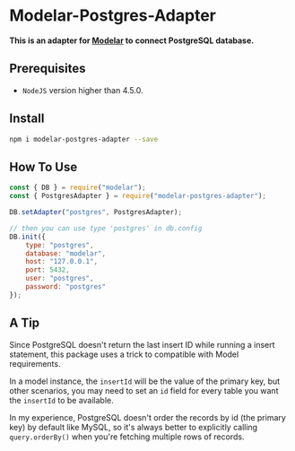 # Modelar-Postgres-Adapter

**This is an adapter for [Modelar](https://github.com/hyurl/modelar) to** 
**connect PostgreSQL database.**

## Prerequisites

- `NodeJS` version higher than 4.5.0.

## Install

```sh
npm i modelar-postgres-adapter --save
```

## How To Use

```javascript
const { DB } = require("modelar");
const { PostgresAdapter } = require("modelar-postgres-adapter");

DB.setAdapter("postgres", PostgresAdapter);

// then you can use type 'postgres' in db.config
DB.init({
    type: "postgres",
    database: "modelar",
    host: "127.0.0.1",
    port: 5432,
    user: "postgres",
    password: "postgres"
});
```

## A Tip

Since PostgreSQL doesn't return the last insert ID while running a insert 
statement, this package uses a trick to compatible with Model requirements.

In a model instance, the `insertId` will be the value of the primary key, but 
other scenarios, you may need to set an `id` field for every table you want 
the `insertId` to be available.

In my experience, PostgreSQL doesn't order the records by id (the primary key) 
by default like MySQL, so it's always better to explicitly calling 
`query.orderBy()` when you're fetching multiple rows of records.